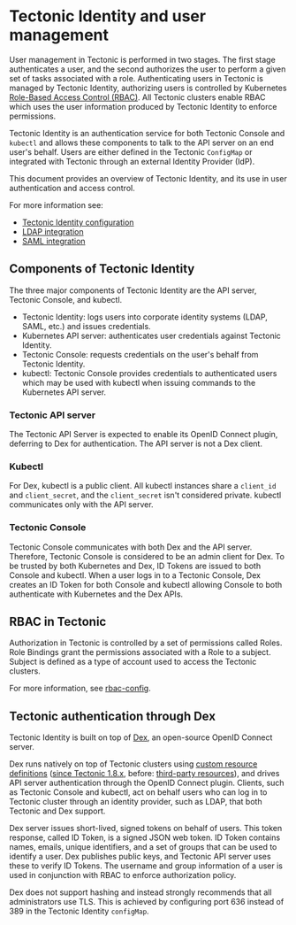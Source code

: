 # Tectonic Identity and user management

User management in Tectonic is performed in two stages. The first stage authenticates a user, and the second authorizes the user to perform a given set of tasks associated with a role. Authenticating users in Tectonic is managed by Tectonic Identity, authorizing users is controlled by Kubernetes [Role-Based Access Control (RBAC)][k8s-rbac]. All Tectonic clusters enable RBAC which uses the user information produced by Tectonic Identity to enforce permissions.

Tectonic Identity is an authentication service for both Tectonic Console and `kubectl` and allows these components to talk to the API server on an end user's behalf. Users are either defined in the Tectonic `ConfigMap` or integrated with Tectonic through an external Identity Provider (IdP).

This document provides an overview of Tectonic Identity, and its use in user authentication and access control.

For more information see:
* [Tectonic Identity configuration][identity-config]
* [LDAP integration][ldap-integration]
* [SAML integration][saml-integration]

## Components of Tectonic Identity

The three major components of Tectonic Identity are the API server, Tectonic Console, and kubectl.

* Tectonic Identity: logs users into corporate identity systems (LDAP, SAML, etc.) and issues credentials.
* Kubernetes API server: authenticates user credentials against Tectonic Identity.
* Tectonic Console: requests credentials on the user's behalf from Tectonic Identity.
* kubectl: Tectonic Console provides credentials to authenticated users which may be used with kubectl when issuing commands to the Kubernetes API server.

### Tectonic API server

The Tectonic API Server is expected to enable its OpenID Connect plugin, deferring to Dex for authentication. The API server is not a Dex client.

### Kubectl

For Dex, kubectl is a public client. All kubectl instances share a `client_id` and `client_secret`, and the `client_secret` isn't considered private. kubectl communicates only with the API server.

### Tectonic Console

Tectonic Console communicates with both Dex and the API server. Therefore, Tectonic Console is considered to be an admin client for Dex. To be trusted by both Kubernetes and Dex, ID Tokens are issued to both Console and kubectl. When a user logs in to a Tectonic Console, Dex creates an ID Token for both Console and kubectl allowing Console to both authenticate with Kubernetes and the Dex APIs.

## RBAC in Tectonic

Authorization in Tectonic is controlled by a set of permissions called Roles. Role Bindings grant the permissions associated with a Role to a subject. Subject is defined as a type of account used to access the Tectonic clusters.

For more information, see [rbac-config][rbac-config].

## Tectonic authentication through Dex

Tectonic Identity is built on top of [Dex][dex], an open-source OpenID Connect server.

Dex runs natively on top of Tectonic clusters using [custom resource definitions][crds] ([since Tectonic 1.8.x][release-note-1.8.4], before: [third-party resources][third-party]), and drives API server authentication through the OpenID Connect plugin. Clients, such as Tectonic Console and kubectl, act on behalf users who can log in to Tectonic cluster through an identity provider, such as LDAP, that both Tectonic and Dex support.

Dex server issues short-lived, signed tokens on behalf of users. This token response, called ID Token, is a signed JSON web token. ID Token contains names, emails, unique identifiers, and a set of groups that can be used to identify a user. Dex publishes public keys, and Tectonic API server uses these to verify ID Tokens. The username and group information of a user is used in conjunction with RBAC to enforce authorization policy.

Dex does not support hashing and instead strongly recommends that all administrators use TLS. This is achieved by configuring port 636 instead of 389 in the Tectonic Identity `configMap`.


[identity-config]: tectonic-identity-config.md
[ldap-integration]: ldap-integration.md
[saml-integration]: saml-integration.md
[dex]: https://github.com/coreos/dex/
[rbac-config]: rbac-config.md
[crds]:        https://github.com/coreos/dex/blob/master/Documentation/storage.md#kubernetes-custom-resource-definitions-crds
[release-note-1.8.4]: https://coreos.com/tectonic/releases/#1.8.4-tectonic.1
[third-party]: https://github.com/coreos/dex/blob/master/Documentation/storage.md#Kubernetes-third-party-resources
[k8s-rbac]: https://kubernetes.io/docs/admin/authorization/rbac/
